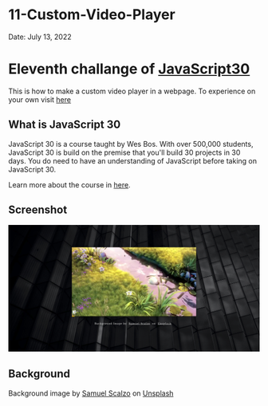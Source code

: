 # 11-Custom-Video-Player

Date: July 13, 2022

# Eleventh challange of [JavaScript30](https://javascript30.com/)

This is how to make a custom video player in a webpage. To experience on your own visit [here](https://rohit-saini7.github.io/11-Custom-Video-Player/)

## What is JavaScript 30

JavaScript 30 is a course taught by Wes Bos. With over 500,000 students, JavaScript 30 is build on the premise that you'll build 30 projects in 30 days. You do need to have an understanding of JavaScript before taking on JavaScript 30.

Learn more about the course in [here](https://javascript30.com/).

## Screenshot

![Screenshot](./assets/screenshot.png)

## Background

Background image by [Samuel Scalzo](https://unsplash.com/@scalzodesign) on [Unsplash](https://unsplash.com/s/photos/dark-abstract)
